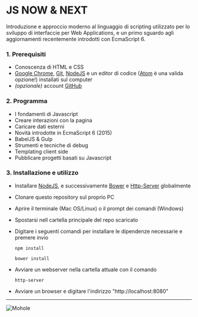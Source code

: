 # JS NOW & NEXT

Introduzione e approccio moderno al linguaggio di scripting utilizzato per lo sviluppo di interfaccie per Web Applications, e un primo sguardo agli aggiornamenti recentemente introdotti con EcmaScript 6.

### 1. Prerequisiti
* Conoscenza di HTML e CSS
* [Google Chrome](https://www.google.it/chrome/browser/desktop/), [Git](https://git-scm.com/), [NodeJS](https://nodejs.org/en/) e un editor di codice ([Atom](https://atom.io/) è una valida opzione!) installati sul computer
* *(opzionale)* account [GitHub](https://github.com/)

### 2. Programma
* I fondamenti di Javascript
* Creare interazioni con la pagina
* Caricare dati esterni
* Novità introdotte in EcmaScript 6 (2015)
* BabelJS & Gulp
* Strumenti e tecniche di debug
* Templating client side
* Pubblicare progetti basati su Javascript

### 3. Installazione e utilizzo
* Installare [NodeJS](https://nodejs.org/en/), e successivamente [Bower](http://bower.io/) e [Http-Server](https://www.npmjs.com/package/http-server) globalmente
* Clonare questo repository sul proprio PC
* Aprire il terminale (Mac OS/Linux) o il prompt dei comandi (Windows)
* Spostarsi nell cartella principale del repo scaricato
* Digitare i seguenti comandi per installare le dipendenze necessarie e premere invio

      npm install

      bower install

* Avviare un webserver nella cartella attuale con il comando

      http-server

* Avviare un browser e digitare l'indirizzo "http://localhost:8080"

- - -
<img style="display: block; margin: 0 auto" src="https://avatars2.githubusercontent.com/u/5365400?v=3&s=100" alt="Mohole">
